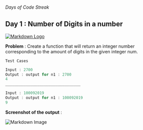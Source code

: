 ###### Days of Code Streak 
## Day 1 : Number of Digits in a number

[![Markdown Logo](https://img.shields.io/badge/LinkedIn-0077B5?style=for-the-badge&logo=linkedin&logoColor=white)](https://www.linkedin.com/posts/mustbemustak_daysofcode-vitbhopalgaming-20daysofcode-activity-7018138916432064514-H5hP?utm_source=share&utm_medium=member_desktop)

**Problem** : Create a function that will return an integer number corresponding to the amount of digits in the given integer num.

```Test Cases```

```javascript
Input : 2700
Output : output for n1 : 2700
4
_________________________________

Input : 100092019
Output : output for n1 : 100092019
9
``` 

**Screenshot of the output** : 

![Markdown Image](https://user-images.githubusercontent.com/109837813/211266307-59ff50fa-c007-4a93-a0df-800afef55bd1.png)

